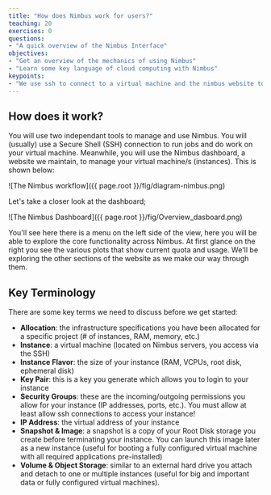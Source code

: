 ```yaml
---
title: "How does Nimbus work for users?"
teaching: 20
exercises: 0
questions:
- "A quick overview of the Nimbus Interface"
objectives:
- "Get an overview of the mechanics of using Nimbus"
- "Learn some key language of cloud computing with Nimbus"
keypoints:
- "We use ssh to connect to a virtual machine and the nimbus website to manage."
---
```


## How does it work?

You will use two independant tools to manage and use Nimbus.  You will (usually) use a Secure Shell (SSH) connection to run jobs and do work on your virtual machine.  Meanwhile, you will use the Nimbus dashboard, a website we maintain, to manage your virtual machine/s (instances).  This is shown below:

![The Nimbus workflow]({{ page.root }}/fig/diagram-nimbus.png)

Let's take a closer look at the dashboard;

![The Nimbus Dashboard]({{ page.root }}/fig/Overview_dasboard.png)

You'll see here there is a menu on the left side of the view, here you will be able to explore the core functionality across Nimbus.  At first glance on the right you see the various plots that show current quota and usage.  We'll be exploring the other sections of the website as we make our way through them.

## Key Terminology

There are some key terms we need to discuss before we get started:

* **Allocation**:
    the infrastructure specifications you have been allocated for a specific project (# of instances, RAM, memory, etc.)
* **Instance**:
    a virtual machine (located on Nimbus servers, you access via the SSH)
* **Instance Flavor**:
    the size of your instance (RAM, VCPUs, root disk, ephemeral disk)
* **Key Pair**:
    this is a key you generate which allows you to login to your instance
* **Security Groups**:
    these are the incoming/outgoing permissions you allow for your instance (IP addresses, ports, etc.).
    You must allow at least allow ssh connections to access your instance!
* **IP Address**:
    the virtual address of your instance
* **Snapshot & Image**:
    a snapshot is a copy of your Root Disk storage you create before terminating your instance. You can launch this image later as a new instance (useful for booting a fully configured virtual machine with all required applications pre-installed)
* **Volume & Object Storage**:
    similar to an external hard drive you attach and detach to one or multiple instances (useful for big and important data or fully configured virtual machines).
